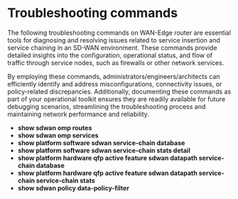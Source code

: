 # Troubleshooting commands

The following troubleshooting commands on WAN-Edge router are essential tools for diagnosing and resolving issues related to service 
insertion and service chaining in an SD-WAN environment. These commands provide detailed insights into the configuration, 
operational status, and flow of traffic through service nodes, such as firewalls or other network services. 

By employing these commands, administrators/engineers/architects can efficiently identify and address misconfigurations, 
connectivity issues, or policy-related discrepancies. Additionally, documenting these commands as part of your operational toolkit ensures 
they are readily available for future debugging scenarios, streamlining the troubleshooting process and maintaining 
network performance and reliability.


- **show sdwan omp routes**
- **show sdwan omp services**
- **show platform software sdwan service-chain database**
- **show platform software sdwan service-chain stats detail**
- **show platform hardware qfp active feature sdwan datapath service-chain database**
- **show platform hardware qfp active feature sdwan datapath service-chain service-chain stats**
- **show sdwan policy data-policy-filter**

